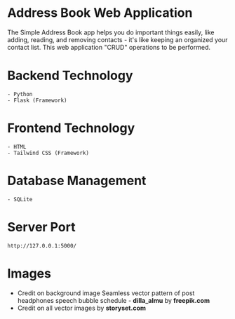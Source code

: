 # Address Book Web Application

The Simple Address Book app helps you do important things easily, like adding, reading, and removing contacts - it's like keeping an organized your contact list. This web application "CRUD" operations to be performed.

# Backend Technology

    - Python
    - Flask (Framework)

# Frontend Technology

    - HTML
    - Tailwind CSS (Framework)

# Database Management

    - SQLite

# Server Port

    http://127.0.0.1:5000/


# Images

- Credit on background image Seamless vector pattern of post headphones speech bubble schedule - **dilla_almu** by **freepik.com**
- Credit on all vector images by **storyset.com**
